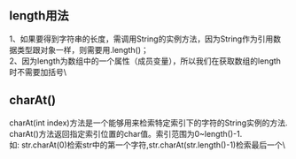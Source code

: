 ## length用法
1、如果要得到字符串的长度，需调用String的实例方法，因为String作为引用数据类型跟对象一样，则需要用.length()；\
2、因为length为数组中的一个属性（成员变量），所以我们在获取数组的length时不需要加括号\

## charAt()
charAt(int index)方法是一个能够用来检索特定索引下的字符的String实例的方法.\
charAt()方法返回指定索引位置的char值。索引范围为0~length()-1.\
如: str.charAt(0)检索str中的第一个字符,str.charAt(str.length()-1)检索最后一个\
